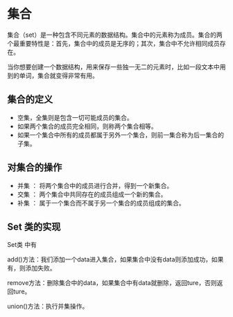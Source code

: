 # 集合

集合（set）是一种包含不同元素的数据结构。集合中的元素称为成员。集合的两个最重要特性是：首先，集合中的成员是无序的；其次，集合中不允许相同成员存在。

当你想要创建一个数据结构，用来保存一些独一无二的元素时，比如一段文本中用到的单词，集合就变得非常有用。

## 集合的定义

- 空集，全集则是包含一切可能成员的集合。
- 如果两个集合的成员完全相同，则称两个集合相等。
- 如果一个集合中所有的成员都属于另外一个集合，则前一集合称为后一集合的 子集。

## 对集合的操作

- 并集 ： 将两个集合中的成员进行合并，得到一个新集合。
- 交集 ： 两个集合中共同存在的成员组成一个新的集合。
- 补集 ： 属于一个集合而不属于另一个集合的成员组成的集合。

## Set 类的实现

Set类 中有 

add()方法：我们添加一个data进入集合，如果集合中没有data则添加成功，如果有，则添加失败。

remove方法：删除集合中的data，如果集合中有data就删除，返回ture，否则返回ture。

union()方法：执行并集操作。